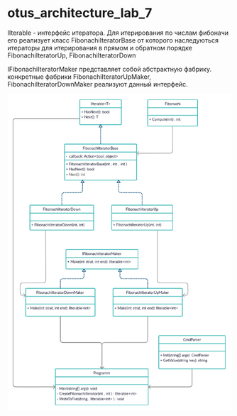 # otus_architecture_lab_7


IIterable<T> - интерфейс итератора. Для итерирования по числам фибоначи его реализует класс FibonachiIteratorBase от которого наследуються итераторы для итерирования в прямом и обратном порядке FibonachiIteratorUp, FibonachiIteratorDown 

IFibonachiIteratorMaker представляет собой абстрактную фабрику. конкретные фабрики FibonachiIteratorUpMaker, FibonachiIteratorDownMaker реализуют данный интерфейс.

![alt text](https://github.com/AlexandrBashkirev/otus_architecture_lab_7/blob/master/class_diagram.png?raw=true)
